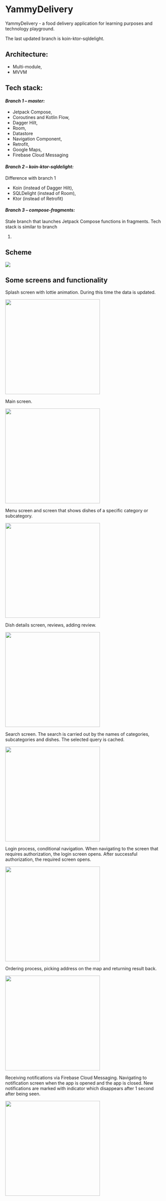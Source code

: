 # YammyDelivery

YammyDelivery - a food delivery application for learning purposes and technology playground.

The last updated branch is koin-ktor-sqldelight.

## Architecture:

* Multi-module,
* MVVM

## Tech stack:

#### *Branch 1 – master:*

* Jetpack Compose,
* Coroutines and Kotlin Flow,
* Dagger Hilt,
* Room,
* Datastore
* Navigation Component,
* Retrofit,
* Google Maps,
* Firebase Cloud Messaging

#### *Branch 2 – koin-ktor-sqldelight:*

Difference with branch 1

* Koin (instead of Dagger Hilt),
* SQLDelight (instead of Room),
* Ktor (instead of Retrofit)

#### *Branch 3 – compose-fragments:*

Stale branch that launches Jetpack Compose functions in fragments. Tech stack is similar to branch

1.

## Scheme

<img src="screenshots/scheme.png" />

## Some screens and functionality

Splash screen with lottie animation. During this time the data is updated.

<img src="screenshots/splash.gif"  width="300" />

Main screen.

<img src="screenshots/main.gif"  width="300" />

Menu screen and screen that shows dishes of a specific category or subcategory.

<img src="screenshots/category.gif"  width="300" />

Dish details screen, reviews, adding review.

<img src="screenshots/details.gif"  width="300" />

Search screen. The search is carried out by the names of categories, subcategories and dishes. The
selected query is cached.

<img src="screenshots/search.gif"  width="300" />

Login process, conditional navigation. When navigating to the screen that requires authorization,
the login screen opens. After successful authorization, the required screen opens.

<img src="screenshots/login.gif"  width="300" />

Ordering process, picking address on the map and returning result back.

<img src="screenshots/ordering.gif"  width="300" />

Receiving notifications via Firebase Cloud Messaging. Navigating to notification screen when the app
is opened and the app is closed. New notifications are marked with indicator which disappears after
1 second after being seen.

<img src="screenshots/notification.gif"  width="300" />
